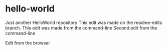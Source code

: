# hello-world
Just another HelloWorld repository
This edit was made on the readme-edits branch.
This edit was made from the command-line
Second edit from the command-line

Edit from the browser

